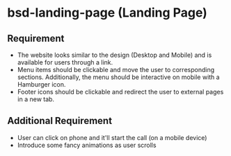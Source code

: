 # bsd-landing-page (Landing Page)

## Requirement

* The website looks similar to the design (Desktop and Mobile) and is available for users through a link.
* Menu items should be clickable and move the user to corresponding sections. Additionally, the menu should be interactive on mobile with a Hamburger icon.
* Footer icons should be clickable and redirect the user to external pages in a new tab.

## Additional Requirement

* User can click on phone and it'll start the call (on a mobile device)
* Introduce some fancy animations as user scrolls